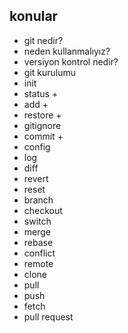 ## konular
- git nedir?
- neden kullanmalıyız?
- versiyon kontrol nedir?
- git kurulumu
- init
- status +
- add +
- restore +
- gitignore
- commit +
- config
- log
- diff
- revert
- reset
- branch
- checkout
- switch
- merge
- rebase
- conflict
- remote
- clone
- pull
- push
- fetch
- pull request
